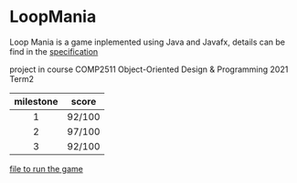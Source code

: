 # LoopMania
Loop Mania is a game inplemented using Java and Javafx, details can be find in the [specification](specification/README.md)

project in course COMP2511 Object-Oriented Design & Programming 2021 Term2

| milestone | score |
|:---------:|:-----:|
|1|92/100|
|2|97/100|
|3|92/100|

[file to run the game](src/unsw/loopmania/LoopManiaApplication.java)
